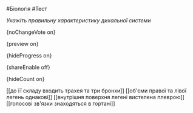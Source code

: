 #Біологія #Тест

*Укажіть правильну характеристику дихальної системи*

{noChangeVote on}

{preview on}

{hideProgress on}

{shareEnable off}

{hideCount on}

[[до її складу входить трахея та три бронхи]]
[[об'єми правої та лівої легень однакові]]
[[внутрішня поверхня легені вистелена плеврою]]
[[голосові зв'язки знаходяться в гортані]]
